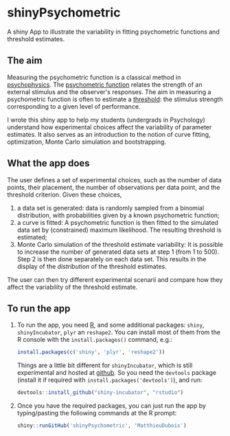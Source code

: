 # shinyPsychometric

A shiny App to illustrate the variability in fitting psychometric functions and threshold estimates.

## The aim

Measuring the psychometric function is a classical method in [psychophysics](http://en.wikipedia.org/wiki/Psychophysics). The [psychometric function](http://en.wikipedia.org/wiki/Psychometric_function) relates the strength of an external stimulus and the observer's responses. The aim in measuring a psychometric function is often to estimate a [threshold](http://en.wikipedia.org/wiki/Psychophysics#Thresholds): the stimulus strength corresponding to a given level of performance. 

I wrote this shiny app to help my students (undergrads in Psychology) understand how experimental choices affect the variability of parameter estimates. It also serves as an introduction to the notion of curve fitting, optimization, Monte Carlo simulation and bootstrapping. 

## What the app does

The user defines a set of experimental choices, such as the number of data points, their placement, the number of observations per data point, and the threshold criterion. Given these choices, 

1. a data set is generated:  data is randomly sampled from a binomial distribution, with probabilities given by a known psychometric function;
2. a curve is fitted: A psychometric function is then fitted to the simulated data set by (constrained) maximum likelihood. The resulting threshold is estimated;
3. Monte Carlo simulation of the threshold estimate variability: It is possible to increase the number of generated data sets at step 1 (from 1 to 500). Step 2 is then done separately on each data set. This results in the display of the *distribution* of the threshold estimates. 

The user can then try different experimental scenarii and compare how they affect the variability of the threshold estimate. 

## To run the app

1. To run the app, you need [R](http://www.r-project.org), and some additional packages: `shiny`, `shinyIncubator`, `plyr` an `reshape2`. You can install most of them from the R console with the `install.packages()` command, e.g.:

    ```r
    install.packages(c('shiny', 'plyr', 'reshape2'))
    ```

    Things are a little bit different for `shinyIncubator`, which is still experimental and hosted at [github](https://github.com/rstudio/shiny-incubator). So you need the `devtools` package (install it if required with `install.packages('devtools')`), and run:

    ```r
    devtools::install_github("shiny-incubator", "rstudio")
    ```

2. Once you have the required packages, you can just run the app by
typing/pasting the following commands at the R prompt:

    ```r
    shiny::runGitHub('shinyPsychometric', 'MatthieuDubois')
    ```
